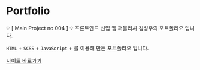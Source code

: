 # Portfolio
💡 [ Main Project no.004 ] 💡 프론트엔드 신입 웹 퍼블리셔 김성우의 포트폴리오 입니다.

`HTML` +  `SCSS` + `JavaScript` + 를 이용해 만든 포트폴리오 입니다.

<a href='https://ksw0421.github.io/hansol/'>사이트 바로가기</a>
